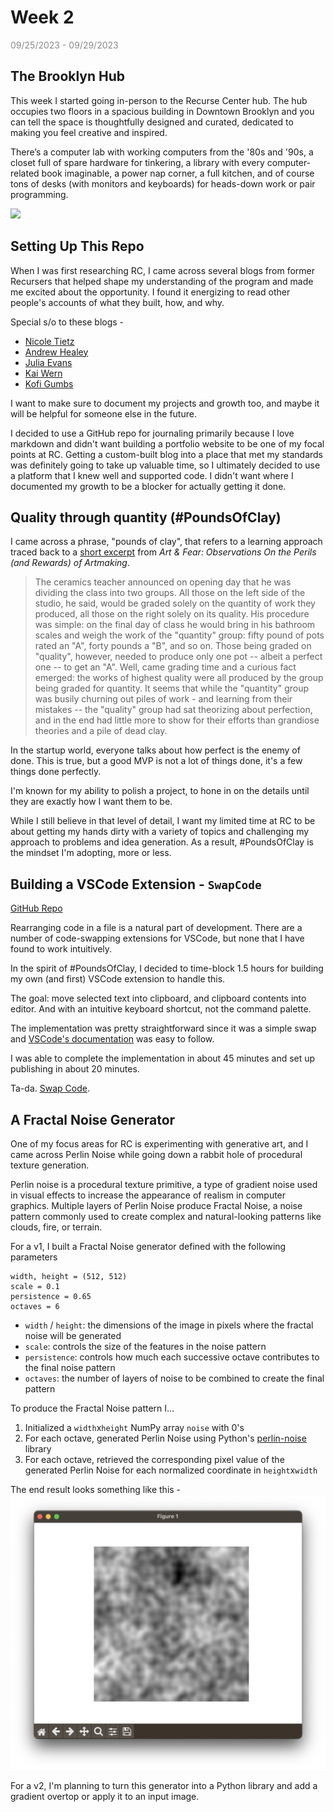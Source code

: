 # Week 2

<span style="opacity: 0.5;">09/25/2023 - 09/29/2023</span>

## The Brooklyn Hub

This week I started going in-person to the Recurse Center hub. The hub occupies two floors in a spacious building in Downtown Brooklyn and you can tell the space is thoughtfully designed and curated, dedicated to making you feel creative and inspired.

There’s a computer lab with working computers from the '80s and '90s, a closet full of spare hardware for tinkering, a library with every computer-related book imaginable, a power nap corner, a full kitchen, and of course tons of desks (with monitors and keyboards) for heads-down work or pair programming.

![](assets/week2/rc_hub.png)

## Setting Up This Repo

When I was first researching RC, I came across several blogs from former Recursers that helped shape my understanding of the program and made me excited about the opportunity. I found it energizing to read other people's accounts of what they built, how, and why.

Special s/o to these blogs -

- [Nicole Tietz](https://ntietz.com/tags/recurse-center/)
- [Andrew Healey](https://healeycodes.com/my-time-at-the-recurse-center)
- [Julia Evans](https://jvns.ca/blog/2017/09/17/how-i-spent-my-time-at-the-recurse-center/)
- [Kai Wern](https://kaiwern.com/posts/2022/05/12/first-6-weeks-in-the-recurse-center/)
- [Kofi Gumbs](https://kofi.sexy/blog/rc-2019)

I want to make sure to document my projects and growth too, and maybe it will be helpful for someone else in the future.

I decided to use a GitHub repo for journaling primarily because I love markdown and didn't want building a portfolio website to be one of my focal points at RC. Getting a custom-built blog into a place that met my standards was definitely going to take up valuable time, so I ultimately decided to use a platform that I knew well and supported code. I didn't want where I documented my growth to be a blocker for actually getting it done.

## Quality through quantity (#PoundsOfClay)

I came across a phrase, "pounds of clay", that refers to a learning approach traced back to a [short excerpt](https://hci.stanford.edu/dschool/resources/prototyping/pots.html) from _Art & Fear: Observations On the Perils (and Rewards) of Artmaking_.

> The ceramics teacher announced on opening day that he was dividing the class into two groups. All those on the left side of the studio, he said, would be graded solely on the quantity of work they produced, all those on the right solely on its quality. His procedure was simple: on the final day of class he would bring in his bathroom scales and weigh the work of the "quantity" group: fifty pound of pots rated an "A", forty pounds a "B", and so on. Those being graded on "quality", however, needed to produce only one pot -- albeit a perfect one -- to get an "A". Well, came grading time and a curious fact emerged: the works of highest quality were all produced by the group being graded for quantity. It seems that while the "quantity" group was busily churning out piles of work - and learning from their mistakes -- the "quality" group had sat theorizing about perfection, and in the end had little more to show for their efforts than grandiose theories and a pile of dead clay.

In the startup world, everyone talks about how perfect is the enemy of done. This is true, but a good MVP is not a lot of things done, it's a few things done perfectly.

I'm known for my ability to polish a project, to hone in on the details until they are exactly how I want them to be.

While I still believe in that level of detail, I want my limited time at RC to be about getting my hands dirty with a variety of topics and challenging my approach to problems and idea generation. As a result, #PoundsOfClay is the mindset I'm adopting, more or less.

## Building a VSCode Extension - `SwapCode`

[GitHub Repo](https://github.com/sshovkov/swapcode-vscode-extension)

Rearranging code in a file is a natural part of development. There are a number of code-swapping extensions for VSCode, but none that I have found to work intuitively.

In the spirit of #PoundsOfClay, I decided to time-block 1.5 hours for building my own (and first) VSCode extension to handle this.

The goal: move selected text into clipboard, and clipboard contents into editor. And with an intuitive keyboard shortcut, not the command palette.

The implementation was pretty straightforward since it was a simple swap and [VSCode's documentation](https://code.visualstudio.com/api/get-started/your-first-extension) was easy to follow.

I was able to complete the implementation in about 45 minutes and set up publishing in about 20 minutes.

Ta-da. [Swap Code](https://marketplace.visualstudio.com/items?itemName=SophiaShovkovy.swapcode).

## A Fractal Noise Generator

One of my focus areas for RC is experimenting with generative art, and I came across Perlin Noise while going down a rabbit hole of procedural texture generation.

Perlin noise is a procedural texture primitive, a type of gradient noise used in visual effects to increase the appearance of realism in computer graphics. Multiple layers of Perlin Noise produce Fractal Noise, a noise pattern commonly used to create complex and natural-looking patterns like clouds, fire, or terrain.

For a v1, I built a Fractal Noise generator defined with the following parameters

```
width, height = (512, 512)
scale = 0.1
persistence = 0.65
octaves = 6
```

- `width` / `height`: the dimensions of the image in pixels where the fractal noise will be generated
- `scale`: controls the size of the features in the noise pattern
- `persistence`: controls how much each successive octave contributes to the final noise pattern
- `octaves`: the number of layers of noise to be combined to create the final pattern

To produce the Fractal Noise pattern I...

1. Initialized a `width`x`height` NumPy array `noise` with 0's
2. For each octave, generated Perlin Noise using Python's [perlin-noise](https://pypi.org/project/perlin-noise/) library
3. For each octave, retrieved the corresponding pixel value of the generated Perlin Noise for each normalized coordinate in `height`x`width`

The end result looks something like this -
![](assets/week2/fractal_noise.png)

For a v2, I'm planning to turn this generator into a Python library and add a gradient overtop or apply it to an input image.
